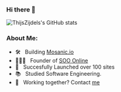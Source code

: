 ### Hi there 👋

<div>
	
![ThijsZijdels's GitHub stats](https://profile-readme-mu.vercel.app/api?username=thijszijdel&show_icons=true&theme=transparent&hide=prs,issues)
  
### About Me:

- 🛠 &nbsp; Building [Mosanic.io](https://mosanic.io)
- 👨🏻‍💻 &nbsp; Founder of [SOO Online](https://sooonline.nl)
- 🚀 &nbsp; Succesfully Launched over 100 sites
- 📚 &nbsp; Studied Software Engineering.
- 🔭 &nbsp; Working together? Contact [me](https://sooonline.nl)
	
</div>
